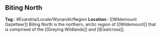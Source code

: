 ## Biting North
**Tag**:: #Exandria/Locale/Wynandir/Region
**Location**:: [[Wildemount Gazetteer]]
Biting North is the northern, arctic region of [[Wildemount]] that is comprised of the [[Greying Wildlands]] and [[Eiselcross]].